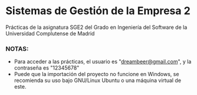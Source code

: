 # Sistemas de Gestión de la Empresa 2
Prácticas de la asignatura SGE2 del Grado en Ingeniería del Software de la Universidad Complutense de Madrid

### NOTAS:
* Para acceder a las prácticas, el usuario es "dreambeer@gmail.com", y la contraseña es "12345678"
* Puede que la importación del proyecto no funcione en Windows, se recomienda su uso bajo GNU/Linux Ubuntu o una máquina virtual de este.
